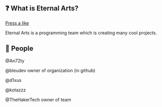 ## ❓ What is Eternal Arts?

<a href="https://discordserver.info/1141324357432528998/like">Press a like</a>

Eternal Arts is a programming team which is creating many cool projects.

## 👥 People

@An72ty

@bleudev owner of organization (in github)

@d1xus

@kotazzz

@TheHakerTech owner of team
